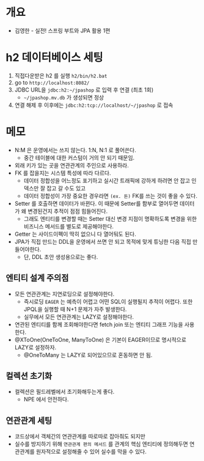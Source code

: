 # 개요

* 김영한 - 실전! 스프링 부트와 JPA 활용 1편 

# h2 데이터베이스 세팅

1. 직접다운받은 h2 를 실행 `h2/bin/h2.bat`
2. go to `http://localhost:8082/`
3. JDBC URL을 `jdbc:h2:~/jpashop` 로 입력 후 연결 (최초 1회)
   * `~/jpashop.mv.db` 가 생성되면 정상
4. 연결 해제 후 이후에는  `jdbc:h2:tcp://localhost/~/jpashop` 로 접속

# 메모

* N:M 은 운영에서는 쓰지 않는다. 1:N, N:1 로 풀어쓴다. 
  * 중간 테이블에 대한 커스텀이 거의 안 되기 때문임.
* 외래 키가 있는 곳을 연관관계의 주인으로 사용하라.
* FK 를 잡을지는 시스템 특성에 따라 다르다.
  * 데이터 정합성을 어느정도 포기하고 실시간 트래픽에 강하게 하려면 안 잡고 인덱스만 잘 잡고 갈 수도 있고
  * 데이터 정합성이 가장 중요한 경우라면 `(ex. 돈)` FK를 쓰는 것이 좋을 수 있다.
* Setter 를 호출하면 데이터가 바뀐다. 이 때문에 Setter를 함부로 열어두면 데이터가 왜 변경된건지 추적이 점점 힘들어진다.
  * 그래도 엔티티를 변경할 때는 Setter 대신 변경 지점이 명확하도록 변경을 위한 비즈니스 메서드를 별도로 제공해야한다.
* Getter 는 사이드이펙이 딱히 없으니 다 열어둬도 된다.
* JPA가 직접 만드는 DDL을 운영에서 쓰면 안 되고 목적에 맞게 튜닝한 다음 직접 만들어야한다.
  * 단, DDL 초안 생성용으로는 좋다.

## 엔티티 설계 주의점

* 모든 연관관계는 지연로딩으로 설정해야한다.
  * 즉시로딩 `EAGER` 는 예측이 어렵고 어떤 SQL이 실행될지 추적이 어렵다. 또한 JPQL을 실행할 때 N+1 문제가 자주 발생한다.
  * 실무에서 모든 연관관계는 LAZY로 설정해야한다.
* 연관된 엔티티를 함께 조회해야한다면 fetch join 또는 엔티티 그래프 기능을 사용한다.
* @XToOne(OneToOne, ManyToOne) 은 기본이 EAGER이므로 명시적으로 LAZY로 설정하자.
  * @OneToMany 는 LAZY로 되어있으므로 혼동하면 안 됨.

## 컬렉션 초기화

* 컬렉션은 필드레벨에서 초기화해두는게 좋다.
  * NPE 에서 안전하다.

## 연관관계 세팅

* 코드상에서 객체간의 연관관계를 따로따로 잡아줘도 되지만
* 실수를 방지하기 위해 `연관관계 편의 메서드` 를 관계의 핵심 엔티티에 정의해두면 연관관계를 원자적으로 설정해줄 수 있어 실수를 막을 수 있다.
